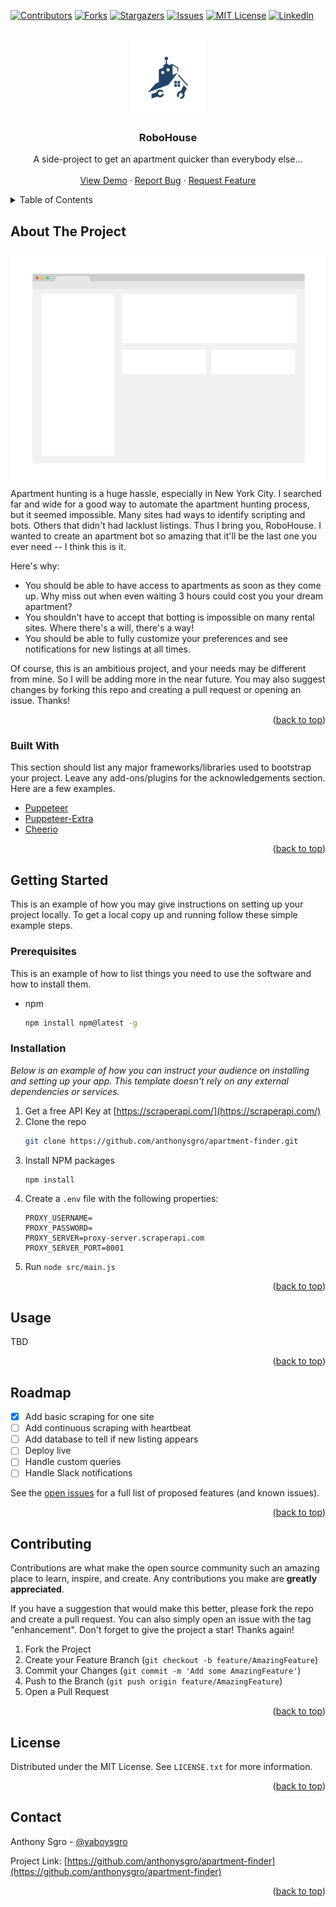 <div id="top"></div>
<!--
*** Thanks for checking out the Best-README-Template. If you have a suggestion
*** that would make this better, please fork the repo and create a pull request
*** or simply open an issue with the tag "enhancement".
*** Don't forget to give the project a star!
*** Thanks again! Now go create something AMAZING! :D
-->

<!-- PROJECT SHIELDS -->
<!--
*** I'm using markdown "reference style" links for readability.
*** Reference links are enclosed in brackets [ ] instead of parentheses ( ).
*** See the bottom of this document for the declaration of the reference variables
*** for contributors-url, forks-url, etc. This is an optional, concise syntax you may use.
*** https://www.markdownguide.org/basic-syntax/#reference-style-links
-->

[![Contributors][contributors-shield]][contributors-url]
[![Forks][forks-shield]][forks-url]
[![Stargazers][stars-shield]][stars-url]
[![Issues][issues-shield]][issues-url]
[![MIT License][license-shield]][license-url]
[![LinkedIn][linkedin-shield]][linkedin-url]

<!-- PROJECT LOGO -->
<br />
<div align="center">
  <a href="https://github.com/anthonysgro/apartment-finder">
    <img src="images/RoboHouse.png" alt="Logo" width="120" height="120">
  </a>

  <h3 align="center">RoboHouse</h3>

  <p align="center">
    A side-project to get an apartment quicker than everybody else...
    <br />
    <br />
    <a href="https://github.com/anthonysgro/apartment-finder">View Demo</a>
    ·
    <a href="https://github.com/anthonysgro/apartment-finder/issues">Report Bug</a>
    ·
    <a href="https://github.com/anthonysgro/apartment-finder/issues">Request Feature</a>
  </p>
</div>

<!-- TABLE OF CONTENTS -->
<details>
  <summary>Table of Contents</summary>
  <ol>
    <li>
      <a href="#about-the-project">About The Project</a>
      <ul>
        <li><a href="#built-with">Built With</a></li>
      </ul>
    </li>
    <li>
      <a href="#getting-started">Getting Started</a>
      <ul>
        <li><a href="#prerequisites">Prerequisites</a></li>
        <li><a href="#installation">Installation</a></li>
      </ul>
    </li>
    <li><a href="#usage">Usage</a></li>
    <li><a href="#roadmap">Roadmap</a></li>
    <li><a href="#contributing">Contributing</a></li>
    <li><a href="#license">License</a></li>
    <li><a href="#contact">Contact</a></li>
  </ol>
</details>

<!-- ABOUT THE PROJECT -->

## About The Project

[![Product Name Screen Shot][product-screenshot]](https://example.com)
Apartment hunting is a huge hassle, especially in New York City. I searched far and wide for a good way to automate the apartment hunting process, but it seemed impossible. Many sites had ways to identify scripting and bots. Others that didn't had lacklust listings. Thus I bring you, RoboHouse. I wanted to create an apartment bot so amazing that it'll be the last one you ever need -- I think this is it.

Here's why:

-   You should be able to have access to apartments as soon as they come up. Why miss out when even waiting 3 hours could cost you your dream apartment?
-   You shouldn't have to accept that botting is impossible on many rental sites. Where there's a will, there's a way!
-   You should be able to fully customize your preferences and see notifications for new listings at all times.

Of course, this is an ambitious project, and your needs may be different from mine. So I will be adding more in the near future. You may also suggest changes by forking this repo and creating a pull request or opening an issue. Thanks!

<p align="right">(<a href="#top">back to top</a>)</p>

### Built With

This section should list any major frameworks/libraries used to bootstrap your project. Leave any add-ons/plugins for the acknowledgements section. Here are a few examples.

-   [Puppeteer](https://pptr.dev/)
-   [Puppeteer-Extra](https://www.npmjs.com/package/puppeteer-extra)
-   [Cheerio](https://www.npmjs.com/package/cheerio)

<p align="right">(<a href="#top">back to top</a>)</p>

<!-- GETTING STARTED -->

## Getting Started

This is an example of how you may give instructions on setting up your project locally.
To get a local copy up and running follow these simple example steps.

### Prerequisites

This is an example of how to list things you need to use the software and how to install them.

-   npm
    ```sh
    npm install npm@latest -g
    ```

### Installation

_Below is an example of how you can instruct your audience on installing and setting up your app. This template doesn't rely on any external dependencies or services._

1. Get a free API Key at [https://scraperapi.com/](https://scraperapi.com/)
2. Clone the repo
    ```sh
    git clone https://github.com/anthonysgro/apartment-finder.git
    ```
3. Install NPM packages
    ```sh
    npm install
    ```
4. Create a `.env` file with the following properties:
    ```
    PROXY_USERNAME=
    PROXY_PASSWORD=
    PROXY_SERVER=proxy-server.scraperapi.com
    PROXY_SERVER_PORT=8001
    ```
5. Run `node src/main.js`

<p align="right">(<a href="#top">back to top</a>)</p>

<!-- USAGE EXAMPLES -->

## Usage

TBD

<!-- Use this space to show useful examples of how a project can be used. Additional screenshots, code examples and demos work well in this space. You may also link to more resources. -->

<!-- _For more examples, please refer to the [Documentation](https://example.com)_ -->

<p align="right">(<a href="#top">back to top</a>)</p>

<!-- ROADMAP -->

## Roadmap

-   [x] Add basic scraping for one site
-   [ ] Add continuous scraping with heartbeat
-   [ ] Add database to tell if new listing appears
-   [ ] Deploy live
-   [ ] Handle custom queries
-   [ ] Handle Slack notifications

See the [open issues](https://github.com/anthonysgro/apartment-finder/issues) for a full list of proposed features (and known issues).

<p align="right">(<a href="#top">back to top</a>)</p>

<!-- CONTRIBUTING -->

## Contributing

Contributions are what make the open source community such an amazing place to learn, inspire, and create. Any contributions you make are **greatly appreciated**.

If you have a suggestion that would make this better, please fork the repo and create a pull request. You can also simply open an issue with the tag "enhancement".
Don't forget to give the project a star! Thanks again!

1. Fork the Project
2. Create your Feature Branch (`git checkout -b feature/AmazingFeature`)
3. Commit your Changes (`git commit -m 'Add some AmazingFeature'`)
4. Push to the Branch (`git push origin feature/AmazingFeature`)
5. Open a Pull Request

<p align="right">(<a href="#top">back to top</a>)</p>

<!-- LICENSE -->

## License

Distributed under the MIT License. See `LICENSE.txt` for more information.

<p align="right">(<a href="#top">back to top</a>)</p>

<!-- CONTACT -->

## Contact

Anthony Sgro - [@yaboysgro](https://twitter.com/yaboysgro)

Project Link: [https://github.com/anthonysgro/apartment-finder](https://github.com/anthonysgro/apartment-finder)

<p align="right">(<a href="#top">back to top</a>)</p>

<!-- MARKDOWN LINKS & IMAGES -->
<!-- https://www.markdownguide.org/basic-syntax/#reference-style-links -->

[contributors-shield]: https://img.shields.io/github/contributors/anthonysgro/apartment-finder.svg?style=for-the-badge
[contributors-url]: https://github.com/anthonysgro/apartment-finder/graphs/contributors
[forks-shield]: https://img.shields.io/github/forks/anthonysgro/apartment-finder.svg?style=for-the-badge
[forks-url]: https://github.com/anthonysgro/apartment-finder/network/members
[stars-shield]: https://img.shields.io/github/stars/anthonysgro/apartment-finder.svg?style=for-the-badge
[stars-url]: https://github.com/anthonysgro/apartment-finder/stargazers
[issues-shield]: https://img.shields.io/github/issues/anthonysgro/apartment-finder.svg?style=for-the-badge
[issues-url]: https://github.com/anthonysgro/apartment-finder/issues
[license-shield]: https://img.shields.io/github/license/anthonysgro/apartment-finder.svg?style=for-the-badge
[license-url]: https://github.com/anthonysgro/apartment-finder/blob/main/LICENSE.txt
[linkedin-shield]: https://img.shields.io/badge/-LinkedIn-black.svg?style=for-the-badge&logo=linkedin&colorB=555
[linkedin-url]: https://linkedin.com/in/sgro
[product-screenshot]: images/screenshot.png
